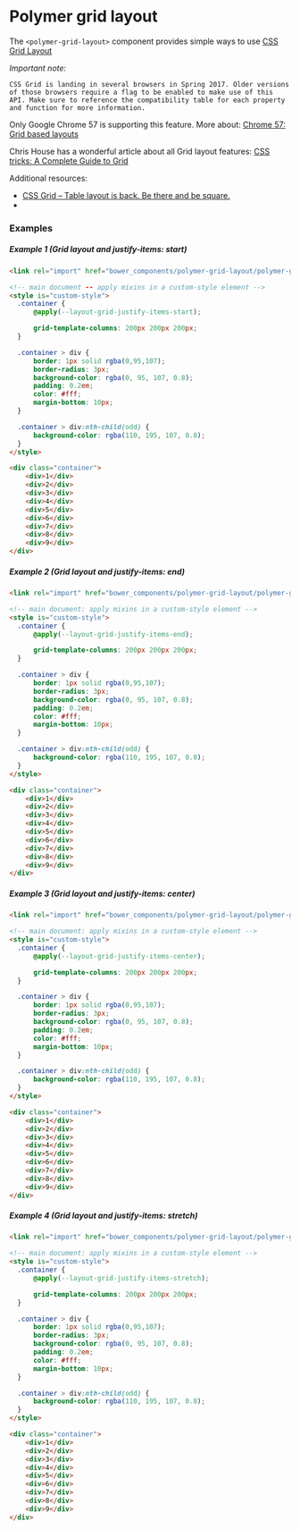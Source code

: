 # Polymer grid layout

The `<polymer-grid-layout>` component provides simple ways to use [CSS Grid Layout](https://developer.mozilla.org/en-US/docs/Web/CSS/CSS_Grid_Layout)

*Important note:*

```
CSS Grid is landing in several browsers in Spring 2017. Older versions of those browsers require a flag to be enabled to make use of this API. Make sure to reference the compatibility table for each property and function for more information.
```

Only Google Chrome 57 is supporting this feature. More about: [Chrome 57: Grid based layouts](https://www.youtube.com/watch?v=57Scec2XPd0)

Chris House has a wonderful article about all Grid layout features: [CSS tricks: A Complete Guide to Grid](https://css-tricks.com/snippets/css/complete-guide-grid/)

Additional resources:
- [CSS Grid – Table layout is back. Be there and be square.](https://developers.google.com/web/updates/2017/01/css-grid)
- []()

### Examples

##### Example 1 (Grid layout and justify-items: start)

```html
<link rel="import" href="bower_components/polymer-grid-layout/polymer-grid-layout.html">

<!-- main document -- apply mixins in a custom-style element -->
<style is="custom-style">
  .container {
      @apply(--layout-grid-justify-items-start);

      grid-template-columns: 200px 200px 200px;
  }

  .container > div {
      border: 1px solid rgba(0,95,107);
      border-radius: 3px;
      background-color: rgba(0, 95, 107, 0.8);
      padding: 0.2em;
      color: #fff;
      margin-bottom: 10px;
  }

  .container > div:nth-child(odd) {
      background-color: rgba(110, 195, 107, 0.8);
  }
</style>

<div class="container">
    <div>1</div>
    <div>2</div>
    <div>3</div>
    <div>4</div>
    <div>5</div>
    <div>6</div>
    <div>7</div>
    <div>8</div>
    <div>9</div>
</div>
```

##### Example 2 (Grid layout and justify-items: end)

```html
<link rel="import" href="bower_components/polymer-grid-layout/polymer-grid-layout.html">

<!-- main document: apply mixins in a custom-style element -->
<style is="custom-style">
  .container {
      @apply(--layout-grid-justify-items-end);

      grid-template-columns: 200px 200px 200px;
  }

  .container > div {
      border: 1px solid rgba(0,95,107);
      border-radius: 3px;
      background-color: rgba(0, 95, 107, 0.8);
      padding: 0.2em;
      color: #fff;
      margin-bottom: 10px;
  }

  .container > div:nth-child(odd) {
      background-color: rgba(110, 195, 107, 0.8);
  }
</style>

<div class="container">
    <div>1</div>
    <div>2</div>
    <div>3</div>
    <div>4</div>
    <div>5</div>
    <div>6</div>
    <div>7</div>
    <div>8</div>
    <div>9</div>
</div>
```

##### Example 3 (Grid layout and justify-items: center)

```html
<link rel="import" href="bower_components/polymer-grid-layout/polymer-grid-layout.html">

<!-- main document: apply mixins in a custom-style element -->
<style is="custom-style">
  .container {
      @apply(--layout-grid-justify-items-center);

      grid-template-columns: 200px 200px 200px;
  }

  .container > div {
      border: 1px solid rgba(0,95,107);
      border-radius: 3px;
      background-color: rgba(0, 95, 107, 0.8);
      padding: 0.2em;
      color: #fff;
      margin-bottom: 10px;
  }

  .container > div:nth-child(odd) {
      background-color: rgba(110, 195, 107, 0.8);
  }
</style>

<div class="container">
    <div>1</div>
    <div>2</div>
    <div>3</div>
    <div>4</div>
    <div>5</div>
    <div>6</div>
    <div>7</div>
    <div>8</div>
    <div>9</div>
</div>
```

##### Example 4 (Grid layout and justify-items: stretch)

```html
<link rel="import" href="bower_components/polymer-grid-layout/polymer-grid-layout.html">

<!-- main document: apply mixins in a custom-style element -->
<style is="custom-style">
  .container {
      @apply(--layout-grid-justify-items-stretch);

      grid-template-columns: 200px 200px 200px;
  }

  .container > div {
      border: 1px solid rgba(0,95,107);
      border-radius: 3px;
      background-color: rgba(0, 95, 107, 0.8);
      padding: 0.2em;
      color: #fff;
      margin-bottom: 10px;
  }

  .container > div:nth-child(odd) {
      background-color: rgba(110, 195, 107, 0.8);
  }
</style>

<div class="container">
    <div>1</div>
    <div>2</div>
    <div>3</div>
    <div>4</div>
    <div>5</div>
    <div>6</div>
    <div>7</div>
    <div>8</div>
    <div>9</div>
</div>
```
